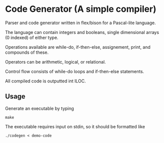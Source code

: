 # Code Generator (A simple compiler)
Parser and code generator written in flex/bison for a Pascal-lite language.

The language can contain integers and booleans, single dimensional arrays (0 indexed) of either type.

Operations available are while-do, if-then-else, assignement, print, and compounds of these.

Operators can be arithmetic, logical, or relational.

Control flow consists of while-do loops and if-then-else statements.

All compiled code is outputted int ILOC.

## Usage
Generate an executable by typing 

```make```

The executable requires input on stdin, so it should be formatted like

```./codegen < demo-code```
